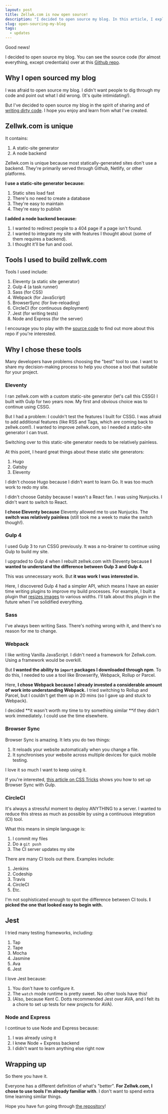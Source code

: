 ```yaml
---
layout: post
title: Zellwk.com is now open source!
description: "I decided to open source my blog. In this article, I explain why I chose to open source my blog and how I chose to use the tools I use."
slug: open-sourcing-my-blog
tags:
  - updates
---
```


Good news!

I decided to open source my blog. You can see the source code (for almost everything, except credentials) over at this [Github repo][1].

<!-- more -->

## Why I open sourced my blog

I was afraid to open source my blog. I didn't want people to dig through my code and point out what I did wrong. (It's quite intimidating!).

But I've decided to open source my blog in the spirit of sharing and of [writing dirty code][2]. I hope you enjoy and learn from what I've created.

## Zellwk.com is unique

It contains:

1. A static-site generator
2. A node backend

Zellwk.com is unique because most statically-generated sites don't use a backend. They're primarily served through Github, Netlify, or other platforms.

**I use a static-site generator because:**

1. Static sites load fast
2. There's no need to create a database
3. They're easy to maintain
4. They're easy to publish

**I added a node backend because:**

1. I wanted to redirect people to a 404 page if a page isn't found.
2. I wanted to integrate my site with features I thought about (some of them requires a backend).
3. I thought it'll be fun and cool.

## Tools I used to build zellwk.com

Tools I used include:

1. Eleventy (a static site generator)
2. Gulp 4 (a task runner)
3. Sass (for CSS)
4. Webpack (for JavaScript)
5. BrowserSync (for live-reloading)
6. CircleCI (for continuous deployment)
7. Jest (for writing tests)
8. Node and Express (for the server)

I encourage you to play with the [source code][3] to find out more about this repo if you're interested.

## Why I chose these tools

Many developers have problems choosing the "best" tool to use. I want to share my decision-making process to help you choose a tool that suitable for your project.

### Eleventy

I ran zellwk.com with a custom static-site generator (let's call this CSSG) I built with Gulp for two years now. My first and obvious choice was to continue using CSSG.

But I had a problem: I couldn't test the features I built for CSSG. I was afraid to add additional features (like RSS and Tags, which are coming back to zellwk.com!). I wanted to improve zellwk.com, so I needed a static-site generator I can trust.

Switching over to this static-site generator needs to be relatively painless.

At this point, I heard great things about these static site generators:

1. Hugo
2. Gatsby
3. Eleventy

I didn't choose Hugo because I didn't want to learn Go. It was too much work to redo my site.

I didn't choose Gatsby because I wasn't a React fan. I was using Nunjucks. I didn't want to switch to React.

**I chose Eleventy because** Eleventy allowed me to use Nunjucks. The **switch was relatively painless** (still took me a week to make the switch though!).

### Gulp 4

I used Gulp 3 to run CSSG previously. It was a no-brainer to continue using Gulp to build my site.

I upgraded to Gulp 4 when I rebuilt zellwk.com with Eleventy because **I wanted to understand the difference between Gulp 3 and Gulp 4.**

This was unnecessary work. But **it was work I was interested in.**

Here, I discovered Gulp 4 had a simpler API, which means I have an easier time writing plugins to improve my build processes. For example, I built a plugin that [resizes images][4] to various widths. I'll talk about this plugin in the future when I've solidified everything.

### Sass

I've always been writing Sass. There's nothing wrong with it, and there's no reason for me to change.

### Webpack

I like writing Vanilla JavaScript. I didn't need a framework for Zellwk.com. Using a framework would be overkill.

But **I wanted the ability to `import` packages I downloaded through npm**. To do this, I needed to use a tool like Browserify, Webpack, Rollup or Parcel.

Here, **I chose Webpack because I already invested a considerable amount of work into understanding Webpack.** I tried switching to Rollup and Parcel, but I couldn't get them up in 20 mins (so I gave up and stuck to Webpack).

I decided **it wasn't worth my time to try something similar **if they didn't work immediately. I could use the time elsewhere.

### Browser Sync

Browser Sync is amazing. It lets you do two things:

1. It reloads your website automatically when you change a file.
2. It synchronises your website across multiple devices for quick mobile testing.

I love it so much I want to keep using it.

If you're interested, [this article on CSS Tricks][5] shows you how to set up Browser Sync with Gulp.

### CircleCI

It's always a stressful moment to deploy ANYTHING to a server. I wanted to reduce this stress as much as possible by using a continuous integration (CI) tool.

What this means in simple language is:

1. I commit my files
2. Do a `git push`
3. The CI server updates my site

There are many CI tools out there. Examples include:

1. Jenkins
2. Codeship
3. Travis
4. CircleCI
5. Etc.

I'm not sophisticated enough to spot the difference between CI tools. **I picked the one that looked easy to begin with.**

## Jest

I tried many testing frameworks, including:

1. Tap
2. Tape
3. Mocha
4. Jasmine
5. Ava
6. Jest

I love Jest because:

1. You don't have to configure it.
2. The `watch` mode runtime is pretty sweet. No other tools have this!
3. (Also, because Kent C. Dotts recommended Jest over AVA, and I felt its a chore to set up tests for new projects for AVA).

### Node and Express

I continue to use Node and Express because:

1. I was already using it
2. I knew Node + Express backend
3. I didn't want to learn anything else right now

## Wrapping up

So there you have it.

Everyone has a different definition of what's "better". **For Zellwk.com, I chose to use tools I'm already familiar with**. I don't want to spend extra time learning similar things. 

Hope you have fun going through [the repository][6]!

[1]:	https://github.com/zellwk/zellwk.com/ "Zellwk.com Github repo"
[2]:	/blog/its-okay-to-write-dirty-code "Write dirty code"
[3]:	https://github.com/zellwk/zellwk.com/ "Zellwk.com Github repository"
[4]:	https://github.com/zellwk/resize-images
[5]:	https://css-tricks.com/gulp-for-beginners/ "Gulp for beginners"
[6]:	https://github.com/zellwk/zellwk.com "Zellwk.com Github repo"